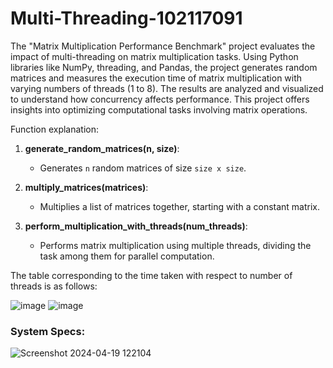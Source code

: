 # Multi-Threading-102117091

The "Matrix Multiplication Performance Benchmark" project evaluates the impact of multi-threading on matrix multiplication tasks. Using Python libraries like NumPy, threading, and Pandas, the project generates random matrices and measures the execution time of matrix multiplication with varying numbers of threads (1 to 8). The results are analyzed and visualized to understand how concurrency affects performance. This project offers insights into optimizing computational tasks involving matrix operations.

Function explanation:

1. **generate_random_matrices(n, size)**:

   - Generates `n` random matrices of size `size x size`.

2. **multiply_matrices(matrices)**:

   - Multiplies a list of matrices together, starting with a constant matrix.

3. **perform_multiplication_with_threads(num_threads)**:
   - Performs matrix multiplication using multiple threads, dividing the task among them for parallel computation.

The table corresponding to the time taken with respect to number of threads is as follows:

![image](https://github.com/vteam27/Multi-Threading-102117089/assets/94956831/63c3bbd4-7382-43fd-8f27-caada09c3838)
![image](https://github.com/vteam27/Multi-Threading-102117089/assets/94956831/abc500d1-df19-4a6c-b136-7329e9e3e151)

### System Specs:

![Screenshot 2024-04-19 122104](https://github.com/vteam27/Multi-Threading-102117089/assets/94956831/22ba0b34-6235-43be-896b-b57b07cedca4)

